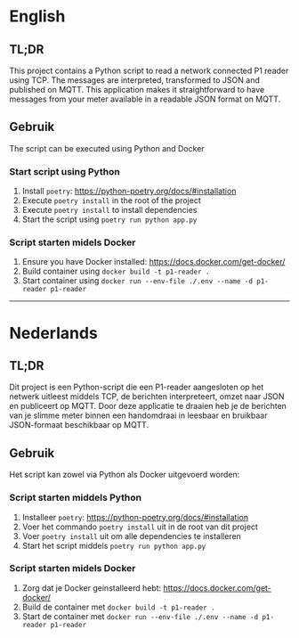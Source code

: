 # English
## TL;DR
This project contains a Python script to read a network connected P1 reader using TCP. The messages are interpreted, transformed to JSON and published on MQTT. This application makes it straightforward to have messages from your meter available in a readable JSON format on MQTT. 

## Gebruik
The script can be executed using Python and Docker
### Start script using Python
1. Install `poetry`: https://python-poetry.org/docs/#installation
2. Execute `poetry install` in the root of the project
3. Execute `poetry install` to install dependencies
4. Start the script using `poetry run python app.py`

### Script starten midels Docker
1. Ensure you have Docker installed: https://docs.docker.com/get-docker/
2. Build container using  `docker build -t p1-reader .`
3. Start container using  `docker run --env-file ./.env --name -d p1-reader p1-reader`
---
# Nederlands
## TL;DR
Dit project is een Python-script die een P1-reader aangesloten op het netwerk uitleest middels TCP, de berichten interpreteert, omzet naar JSON en publiceert op MQTT. Door deze applicatie te draaien heb je de berichten van je slimme meter binnen een handomdraai in leesbaar en bruikbaar JSON-formaat beschikbaar op MQTT.

## Gebruik
Het script kan zowel via Python als Docker uitgevoerd worden:
### Script starten middels Python
1. Installeer `poetry`: https://python-poetry.org/docs/#installation
2. Voer het commando `poetry install` uit in de root van dit project
3. Voer `poetry install` uit om alle dependencies te installeren
4. Start het script middels `poetry run python app.py`

### Script starten midels Docker
1. Zorg dat je Docker geinstalleerd hebt: https://docs.docker.com/get-docker/
2. Build de container met `docker build -t p1-reader .`
3. Start de container met `docker run --env-file ./.env --name -d p1-reader p1-reader`